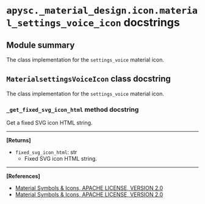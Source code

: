 # `apysc._material_design.icon.material_settings_voice_icon` docstrings

## Module summary

The class implementation for the `settings_voice` material icon.

## `MaterialsettingsVoiceIcon` class docstring

The class implementation for the `settings_voice` material icon.

### `_get_fixed_svg_icon_html` method docstring

Get a fixed SVG icon HTML string.<hr>

**[Returns]**

- `fixed_svg_icon_html`: str
  - Fixed SVG icon HTML string.

<hr>

**[References]**

- [Material Symbols & Icons, APACHE LICENSE, VERSION 2.0](https://fonts.google.com/icons?icon.size=24&icon.color=%23e8eaed)
- [Material Symbols & Icons, APACHE LICENSE, VERSION 2.0](https://www.apache.org/licenses/LICENSE-2.0.html)
